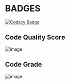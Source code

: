 # BADGES

[![Codacy Badge](https://api.codacy.com/project/badge/Grade/8b23ee46147a4b51855fe0f060d171dd)](https://app.codacy.com/gh/dhmeghana/M1_MovieTicketBooking?utm_source=github.com&utm_medium=referral&utm_content=dhmeghana/M1_MovieTicketBooking&utm_campaign=Badge_Grade_Settings)

## Code Quality Score

![image](https://user-images.githubusercontent.com/46954351/153614181-b5fc721b-0bd1-4971-a42a-8044ccc13549.png)


## Code Grade

![image](https://user-images.githubusercontent.com/46954351/153614416-b21f7d6f-77fd-4c93-95a2-fccb04d21995.png)
 
 
